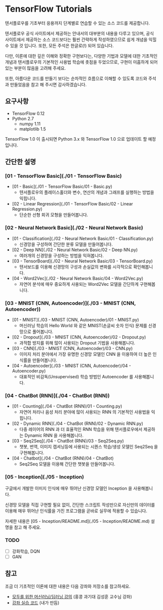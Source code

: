 # TensorFlow Tutorials

텐서플로우를 기초부터 응용까지 단계별로 연습할 수 있는 소스 코드를 제공합니다.

텐서플로우 공식 사이트에서 제공하는 안내서의 대부분의 내용을 다루고 있으며,
공식 사이트에서 제공하는 소스 코드보다는 훨씬 간략하게 작성하였으므로 쉽게 개념을 익힐 수 있을 것 입니다.
또한, 모든 주석은 한글로(!) 되어 있습니다.

다만, 이론에 대한 깊은 이해와 정확한 구현보다는,
다양한 기법과 모델에 대한 기초적인 개념과 텐서플로우의 기본적인 사용법 학습에 촛점을 두었으므로,
구현이 미흡하게 되어 있는 부분이 많음을 고려해 주세요.

또한, 아름다운 코드를 만들기 보다는 순차적인 흐름으로 이해할 수 있도록 코드와 주석과 만들었음을 참고 해 주시면 감사하겠습니다.

## 요구사항

- TensorFlow 0.12
- Python 2.7
    - numpy 1.11
    - matplotlib 1.5

TensorFlow 1.0 이 출시되면 Python 3.x 와 TensorFlow 1.0 으로 업데이트 할 예정입니다.

## 간단한 설명

### [01 - TensorFlow Basic](./01 - TensorFlow Basic)

- [01 - Basic](./01 - TensorFlow Basic/01 - Basic.py)
  - 텐서플로우의 플레이스홀더와 변수, 연산의 개념과 그래프를 실행하는 방법을 익힙니다.
- [02 - Linear Regression](./01 - TensorFlow Basic/02 - Linear Regression.py)
  - 단순한 선형 회귀 모형을 만들어봅니다.

### [02 - Neural Network Basic](./02 - Neural Network Basic)

- [01 - Classification](./02 - Neural Network Basic/01 - Classification.py)
  - 신경망을 구성하여 간단한 분류 모델을 만들어봅니다.
- [02 - Deep NN](./02 - Neural Network Basic/02 - Deep NN.py)
  - 여러개의 신경망을 구성하는 방법을 익혀봅니다.
- [03 - TensorBoard](./02 - Neural Network Basic/03 - TensorBoard.py)
  - 텐서보드를 이용해 신경망의 구성과 손실값의 변화를 시각적으로 확인해봅니다.
- [04 - Word2Vec](./02 - Neural Network Basic/04 - Word2Vec.py)
  - 자연어 분석에 매우 중요하게 사용되는 Word2Vec 모델을 간단하게 구현해봅니다.

### [03 - MNIST (CNN, Autoencoder)](./03 - MNIST (CNN, Autoencoder))

- [01 - MNIST](./03 - MNIST (CNN, Autoencoder)/01 - MNIST.py)
  - 머신러닝 학습의 Hello World 와 같은 MNIST(손글씨 숫자 인식) 문제를 신경망으로 풀어봅니다.
- [02 - Dropout](./03 - MNIST (CNN, Autoencoder)/02 - Dropout.py)
  - 과적합 방지를 위해 많이 사용되는 Dropout 기법을 사용해봅니다.
- [03 - CNN](./03 - MNIST (CNN, Autoencoder)/03 - CNN.py)
  - 이미지 처리 분야에서 가장 유명한 신경망 모델인 CNN 을 이용하여 더 높은 인식률을 만들어봅니다.
- [04 - Autoencoder](./03 - MNIST (CNN, Autoencoder)/04 - Autoencoder.py)
  - 대표적인 비감독(Unsupervised) 학습 방법인 Autoencoder 를 사용해봅니다.

### [04 - ChatBot (RNN)](./04 - ChatBot (RNN))

- [01 - Counting](./04 - ChatBot (RNN)/01 - Counting.py)
  - 자연어 처리나 음성 처리 분야에 많이 사용되는 RNN 의 기본적인 사용법을 익힙니다.
- [02 - Dynamic RNN](./04 - ChatBot (RNN)/02 - Dynamic RNN.py)
  - 다중 레이어의 RNN 과 더 효율적인 RNN 학습을 위해 텐서플로우에서 제공하는 Dynamic RNN 을 사용해봅니다.
- [03 - Seq2Seq](./04 - ChatBot (RNN)/03 - Seq2Seq.py)
  - 챗봇, 번역, 이미지 캡셔닝등에 사용되는 시퀀스 학습/생성 모델인 Seq2Seq 을 구현해봅니다.
- [04 - Chatbot](./04 - ChatBot (RNN)/04 - ChatBot)
  - Seq2Seq 모델을 이용해 간단한 챗봇을 만들어봅니다.

### [05 - Inception](./05 - Inception)

구글에서 개발한 이미지 인식에 매우 뛰어난 신경망 모델인 Inception 을 사용해봅니다.

신경망 모델을 직접 구현할 필요 없이, 간단한 스크립트 작성만으로 자신만의 데이터를 이용해 매우 뛰어난 인식률을 가진 프로그램을 곧바로 실무에 적용할 수 있습니다.

자세한 내용은 [05 - Inception/README.md](./05 - Inception/README.md) 설명을 참고 해 주세요.

### TODO

- [ ] 강화학습, DQN
- [ ] GAN

## 참고

조금 더 기초적인 이론에 대한 내용은 다음 강좌와 저장소를 참고하세요.

- [모두를 위한 머신러닝/딥러닝 강의](https://www.youtube.com/watch?v=BS6O0zOGX4E&list=PLlMkM4tgfjnLSOjrEJN31gZATbcj_MpUm) (홍콩 과기대 김성훈 교수님 강좌)
- [강좌 실습 코드](https://github.com/golbin/TensorFlow-ML-Exercises) (내가 만듬)
